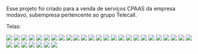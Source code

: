 Esse projeto foi criado para a venda de serviços CPAAS da empresa modavo, subempresa pertencente ao grupo Telecall.

Telas: 

<div>
<img src="./assets/img/apresentaçãosite/1.png">
<img src="./assets/img/apresentaçãosite/2.png">
<img src="./assets/img/apresentaçãosite/3.png">
<img src="./assets/img/apresentaçãosite/4.png">
<img src="./assets/img/apresentaçãosite/5.png">
<img src="./assets/img/apresentaçãosite/6.png">
<img src="./assets/img/apresentaçãosite/7.png">
<img src="./assets/img/apresentaçãosite/8.png">
<img src="./assets/img/apresentaçãosite/9.png">
<img src="./assets/img/apresentaçãosite/10.png">
<img src="./assets/img/apresentaçãosite/11.png">
<img src="./assets/img/apresentaçãosite/12.png">
<img src="./assets/img/apresentaçãosite/13.png">
<img src="./assets/img/apresentaçãosite/14.png">
<img src="./assets/img/apresentaçãosite/15.png">
<img src="./assets/img/apresentaçãosite/16.png">
<img src="./assets/img/apresentaçãosite/17.png">
<img src="./assets/img/apresentaçãosite/18.png">
<img src="./assets/img/apresentaçãosite/19.png">
<img src="./assets/img/apresentaçãosite/20.png">
<img src="./assets/img/apresentaçãosite/21.png">
<img src="./assets/img/apresentaçãosite/22.png">
<img src="./assets/img/apresentaçãosite/23.png">
<img src="./assets/img/apresentaçãosite/24.png">
<img src="./assets/img/apresentaçãosite/25.png">
<img src="./assets/img/apresentaçãosite/26.png">
<img src="./assets/img/apresentaçãosite/27.png">
<img src="./assets/img/apresentaçãosite/28.png">
<img src="./assets/img/apresentaçãosite/29.png">
<img src="./assets/img/apresentaçãosite/30.png">
<img src="./assets/img/apresentaçãosite/31.png">
<img src="./assets/img/apresentaçãosite/32.png">
</div>
